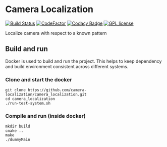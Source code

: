 # Camera Localization

[![Build Status](https://travis-ci.com/camera-localization/camera_localization.svg?branch=master)](https://travis-ci.com/camera-localization/camera_localization)
[![CodeFactor](https://www.codefactor.io/repository/github/camera-localization/camera_localization/badge)](https://www.codefactor.io/repository/github/camera-localization/camera_localization)
[![Codacy Badge](https://api.codacy.com/project/badge/Grade/9bb0c11775f94469825e3675bf39015e)](https://app.codacy.com/gh/camera-localization/camera_localization?utm_source=github.com&utm_medium=referral&utm_content=camera-localization/camera_localization&utm_campaign=Badge_Grade_Settings)
[![GPL license](https://img.shields.io/badge/License-GPL-blue.svg)](http://perso.crans.org/besson/LICENSE.html)

Localize camera with respect to a known pattern

## Build and run

Docker is used to build and run the project. This helps to keep dependency and
build environment consistent across different systems.

### Clone and start the docker

```shell
git clone https://github.com/camera-localization/camera_localization.git
cd camera_localization
./run-test-system.sh
```

### Compile and run (inside docker)

```shell
mkdir build
cmake ..
make
./dummyMain
```
